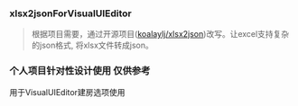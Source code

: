 ### xlsx2jsonForVisualUIEditor
> 根据项目需要，通过开源项目([koalaylj/xlsx2json](https://github.com/koalaylj/xlsx2json.git))改写。让excel支持复杂的json格式, 将xlsx文件转成json。

### 个人项目针对性设计使用 仅供参考 
用于VisualUIEditor建房选项使用
